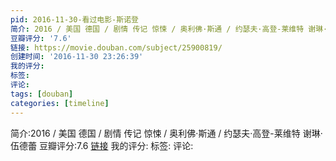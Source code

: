 ```yaml
---
pid: 2016-11-30-看过电影-斯诺登
简介: 2016 / 美国 德国 / 剧情 传记 惊悚 / 奥利佛·斯通 / 约瑟夫·高登-莱维特 谢琳·伍德蕾
豆瓣评分: '7.6'
链接: https://movie.douban.com/subject/25900819/
创建时间: '2016-11-30 23:26:39'
我的评分:
标签:
评论:
tags: [douban]
categories: [timeline]
---
```

简介:2016 / 美国 德国 / 剧情 传记 惊悚 / 奥利佛·斯通 / 约瑟夫·高登-莱维特 谢琳·伍德蕾
豆瓣评分:7.6
[链接](https://movie.douban.com/subject/25900819/)
我的评分:
标签:
评论:

